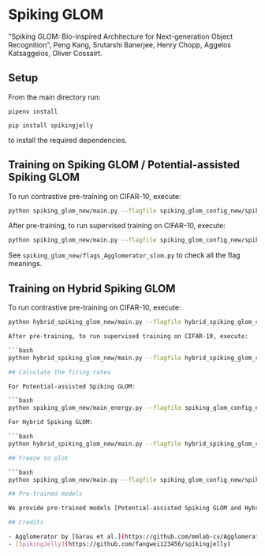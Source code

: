 # Spiking GLOM
"Spiking GLOM: Bio-inspired Architecture for Next-generation Object Recognition", Peng Kang, Srutarshi Banerjee, Henry Chopp, Aggelos Katsaggelos, Oliver Cossairt.

## Setup

From the main directory run:

``pipenv install``

``pip install spikingjelly``

to install the required dependencies.

## Training on Spiking GLOM / Potential-assisted Spiking GLOM 

To run contrastive pre-training on CIFAR-10, execute:

```bash
python spiking_glom_new/main.py --flagfile spiking_glom_config_new/spiking_glom_contrast.cfg
```

After pre-training, to run supervised training on CIFAR-10, execute:

```bash
python spiking_glom_new/main.py --flagfile spiking_glom_config_new/spiking_glom_supervise.cfg
```

See ``spiking_glom_new/flags_Agglomerator_slom.py`` to check all the flag meanings.

## Training on Hybrid Spiking GLOM

To run contrastive pre-training on CIFAR-10, execute:

```bash
python hybrid_spiking_glom_new/main.py --flagfile hybrid_spiking_glom_config_new/spiking_glom_contrast.cfg```

After pre-training, to run supervised training on CIFAR-10, execute:

```bash
python hybrid_spiking_glom_new/main.py --flagfile hybrid_spiking_glom_config_new/spiking_glom_supervise.cfg```

## Calculate the firing rates

For Potential-assisted Spiking GLOM:

```bash
python spiking_glom_new/main_energy.py --flagfile spiking_glom_config_new/spiking_glom_energy.cfg```

For Hybrid Spiking GLOM:

```bash
python hybrid_spiking_glom_new/main.py --flagfile hybrid_spiking_glom_config_new/spiking_glom_energy.cfg```

## Freeze to plot

```bash
python spiking_glom_new/main.py --flagfile spiking_glom_config_new/spiking_glom_plot.cfg```

## Pre-trained models

We provide pre-trained models [Potential-assisted Spiking GLOM and Hybrid Spiking GLOM](https://drive.google.com/drive/folders/1jiVrP2k5qW7FZhe2LGsRlJmDKwtz2GeA?usp=sharing) for ``calculate the firing rates`` and specific [5-level Potential-assisted Spiking GLOM](https://drive.google.com/drive/folders/1d5-kvyTHoWjsHxm9eXtPrrfYx8wNMqs7?usp=sharing) for ``freeze to plot``.

## Credits

- Agglomerator by [Garau et al.](https://github.com/mmlab-cv/Agglomerator)
- [SpikingJelly](https://github.com/fangwei123456/spikingjelly) 

